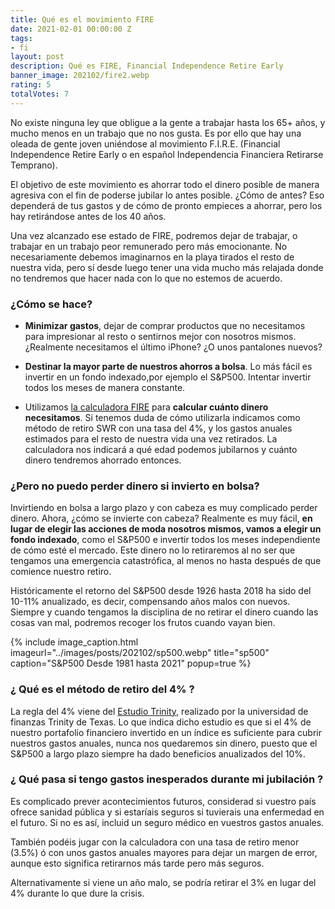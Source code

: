 ```yaml
---
title: Qué es el movimiento FIRE
date: 2021-02-01 00:00:00 Z
tags:
- fi
layout: post
description: Qué es FIRE, Financial Independence Retire Early
banner_image: 202102/fire2.webp
rating: 5
totalVotes: 7
---
```


No existe ninguna ley que obligue a la gente a trabajar hasta los 65+ años, y mucho menos en un trabajo que no nos gusta. Es por ello que hay una oleada de gente joven uniéndose al movimiento F.I.R.E. (Financial Independence Retire Early o en español Independencia Financiera Retirarse Temprano).

<!--more-->

El objetivo de este movimiento es ahorrar todo el dinero posible de manera agresiva con el fin de poderse jubilar lo antes posible. ¿Cómo de antes? Eso dependerá de tus gastos y de cómo de pronto empieces a ahorrar, pero los hay retirándose antes de los 40 años.

Una vez alcanzado ese estado de FIRE, podremos dejar de trabajar, o trabajar en un trabajo peor remunerado pero más emocionante. No necesariamente debemos imaginarnos en la playa tirados el resto de nuestra vida, pero sí desde luego tener una vida mucho más relajada donde no tendremos que hacer nada con lo que no estemos de acuerdo. 

### ¿Cómo se hace?

- **Minimizar gastos**, dejar de comprar productos que no necesitamos para impresionar al resto o sentirnos mejor con nosotros mismos. ¿Realmente necesitamos el último iPhone? ¿O unos pantalones nuevos?

- **Destinar la mayor parte de nuestros ahorros a bolsa**. Lo más fácil es invertir en un fondo indexado,por ejemplo el S&P500. Intentar invertir todos los meses de manera constante.

- Utilizamos [la calculadora FIRE](/calculadora-fire/) para **calcular cuánto dinero necesitamos**. Si tenemos duda de cómo utilizarla indicamos como método de retiro SWR con una tasa del 4%, y los gastos anuales estimados para el resto de nuestra vida una vez retirados. La calculadora nos indicará a qué edad podemos jubilarnos y cuánto dinero tendremos ahorrado entonces.


### ¿Pero no puedo perder dinero si invierto en bolsa?

Invirtiendo en bolsa a largo plazo y con cabeza es muy complicado perder dinero. Ahora, ¿cómo se invierte con cabeza? Realmente es muy fácil, **en lugar de elegir las acciones de moda nosotros mismos, vamos a elegir un fondo indexado**, como el S&P500 e invertir todos los meses independiente de cómo esté el mercado. Este dinero no lo retiraremos al no ser que tengamos una emergencia catastrófica, al menos no hasta después de que comience nuestro retiro.

Históricamente el retorno del S&P500 desde 1926 hasta 2018 ha sido del 10-11% anualizado, es decir, compensando años malos con nuevos. Siempre y cuando tengamos la disciplina de no retirar el dinero cuando las cosas van mal, podremos recoger los frutos cuando vayan bien.


{% include image_caption.html imageurl="../images/posts/202102/sp500.webp" title="sp500" caption="S&P500 Desde 1981 hasta 2021" popup=true %}

### ¿ Qué es el método de retiro del 4% ?

La regla del 4% viene del <a rel="nofollow" href="https://en.wikipedia.org/wiki/Trinity_study">Estudio Trinity</a>, realizado por la universidad de finanzas Trinity de Texas. Lo que indica dicho estudio es que si el 4% de nuestro portafolio financiero invertido en un índice es suficiente para cubrir nuestros gastos anuales, nunca nos quedaremos sin dinero, puesto que el S&P500 a largo plazo siempre ha dado beneficios anualizados del 10%.

### ¿ Qué pasa si tengo gastos inesperados durante mi jubilación ?

Es complicado prever acontecimientos futuros, considerad si vuestro país ofrece sanidad pública y si estaríais seguros si tuvierais una enfermedad en el futuro. Si no es así, incluid un seguro médico en vuestros gastos anuales.

También podéis jugar con la calculadora con una tasa de retiro menor (3.5%) ó con unos gastos anuales mayores para dejar un margen de error, aunque esto significa retirarnos más tarde pero más seguros.

Alternativamente si viene un año malo, se podría retirar el 3% en lugar del 4% durante lo que dure la crisis.

